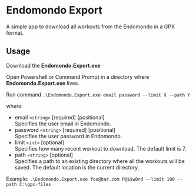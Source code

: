 # Endomondo Export

A simple app to download all workouts from the Endomondo in a GPX format.

## Usage
Download the **Endomondo.Export.exe**

Open Powershell or Command Prompt in a directory where **Endomondo.Export.exe**
lives.

Run command `.\Endomondo.Export.exe email password --limit X --path Y`

where:
- email `<string>` [required] [positional] <br/> 
Specifies the user email in Endomondo.
- password `<string>` [required] [positional] <br/> 
Specifies the user password in Endomondo.
- limit `<int>` [optional] <br/> 
Specifies how many recent workout to download. The default limit is 7.
- path `<string>` [optional] <br/>
Specifies a path to an existing directory where all the workouts will be saved. The default location is the current directory. 

Example: 
`.\Endomondo.Export.exe foo@bar.com P@$$w0rd --limit 100 --path C:\gpx-files`
